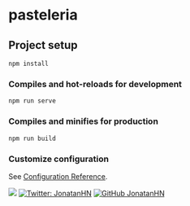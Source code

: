 # pasteleria

## Project setup
```
npm install
```

### Compiles and hot-reloads for development
```
npm run serve
```

### Compiles and minifies for production
```
npm run build
```

### Customize configuration
See [Configuration Reference](https://cli.vuejs.org/config/).



![](https://komarev.com/ghpvc/?username=JonatanHN&style=for-the-badge&color=%23282a36)
 [![Twitter: JonatanHN](https://img.shields.io/twitter/follow/jonatanhn00?label=follow&style=social)](https://twitter.com/jonatanhn00)
 [![GitHub JonatanHN](https://img.shields.io/github/followers/jonatanhn?label=follow&style=social)](https://github.com/jonatanhn)